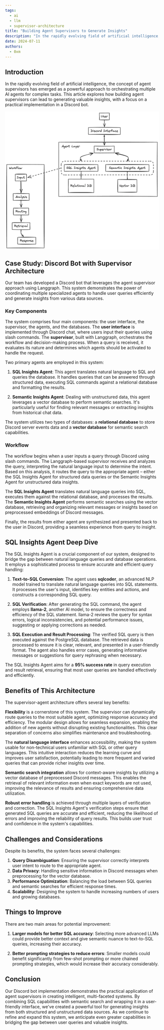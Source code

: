 ```yaml
---
tags: 
  - ai
  - llm
  - supervisor-architecture
title: "Building Agent Supervisors to Generate Insights"
description: "In the rapidly evolving field of artificial intelligence, the concept of agent supervisors has emerged as a powerful approach to orchestrating multiple AI agents for complex tasks. This article explores how building agent supervisors can lead to generating valuable insights, with a focus on a practical implementation in a Discord bot."
date: 2024-07-11
authors: 
  - 0xm
---
```


## Introduction

In the rapidly evolving field of artificial intelligence, the concept of agent supervisors has emerged as a powerful approach to orchestrating multiple AI agents for complex tasks. This article explores how building agent supervisors can lead to generating valuable insights, with a focus on a practical implementation in a Discord bot.

![Agent Supervisor Architecture](assets/supervisor-ai-agents.webp)

## Case Study: Discord Bot with Supervisor Architecture

Our team has developed a Discord bot that leverages the agent supervisor approach using Langgraph. This system demonstrates the power of coordinating multiple specialized agents to handle user queries efficiently and generate insights from various data sources.

### Key Components

The system comprises four main components: the user interface, the supervisor, the agents, and the databases. The **user interface** is implemented through Discord chat, where users input their queries using slash commands. The **supervisor**, built with Langgraph, orchestrates the workflow and decision-making process. When a query is received, it evaluates its nature and determines which agents should be activated to handle the request.

Two primary agents are employed in this system:

1. **SQL Insights Agent**: This agent translates natural language to SQL and queries the database. It handles queries that can be answered through structured data, executing SQL commands against a relational database and formatting the results.

2. **Semantic Insights Agent**: Dealing with unstructured data, this agent leverages a vector database to perform semantic searches. It's particularly useful for finding relevant messages or extracting insights from historical chat data.

The system utilizes two types of databases: a **relational database** to store Discord server events data and a **vector database** for semantic search capabilities.

### Workflow

The workflow begins when a user inputs a query through Discord using slash commands. The Langgraph-based supervisor receives and analyzes the query, interpreting the natural language input to determine the intent. Based on this analysis, it routes the query to the appropriate agent – either the SQL Insights Agent for structured data queries or the Semantic Insights Agent for unstructured data insights.

The **SQL Insights Agent** translates natural language queries into SQL, executes them against the relational database, and processes the results. The **Semantic Insights Agent** performs semantic searches using the vector database, retrieving and organizing relevant messages or insights based on preprocessed embeddings of Discord messages.

Finally, the results from either agent are synthesized and presented back to the user in Discord, providing a seamless experience from query to insight.

## SQL Insights Agent Deep Dive

The SQL Insights Agent is a crucial component of our system, designed to bridge the gap between natural language queries and database operations. It employs a sophisticated process to ensure accurate and efficient query handling:

1. **Text-to-SQL Conversion**: The agent uses **sqlcoder**, an advanced NLP model trained to translate natural language queries into SQL statements. It processes the user's input, identifies key entities and actions, and constructs a corresponding SQL query.

2. **SQL Verification**: After generating the SQL command, the agent employs **llama-2**, another AI model, to ensure the correctness and efficiency of the SQL statement. llama-2 reviews the query for syntax errors, logical inconsistencies, and potential performance issues, suggesting or applying corrections as needed.

3. **SQL Execution and Result Processing**: The verified SQL query is then executed against the PostgreSQL database. The retrieved data is processed to ensure it is clear, relevant, and presented in a user-friendly format. The agent also handles error cases, generating informative messages or suggestions for query rephrasing when necessary.

The SQL Insights Agent aims for a **95% success rate** in query execution and result retrieval, ensuring that most user queries are handled effectively and efficiently.

## Benefits of This Architecture

The supervisor-agent architecture offers several key benefits:

**Flexibility** is a cornerstone of this system. The supervisor can dynamically route queries to the most suitable agent, optimizing response accuracy and efficiency. The modular design allows for seamless expansion, enabling the addition of new agents without disrupting existing functionalities. This clear separation of concerns also simplifies maintenance and troubleshooting.

The **natural language interface** enhances accessibility, making the system usable for non-technical users unfamiliar with SQL or other query languages. This intuitive interaction reduces the learning curve and improves user satisfaction, potentially leading to more frequent and varied queries that can provide richer insights over time.

**Semantic search integration** allows for context-aware insights by utilizing a vector database of preprocessed Discord messages. This enables the retrieval of relevant information even when exact keywords are not used, improving the relevance of results and ensuring comprehensive data utilization.

**Robust error handling** is achieved through multiple layers of verification and correction. The SQL Insights Agent's verification steps ensure that generated SQL queries are accurate and efficient, reducing the likelihood of errors and improving the reliability of query results. This builds user trust and confidence in the system's capabilities.

## Challenges and Considerations

Despite its benefits, the system faces several challenges:

1. **Query Disambiguation**: Ensuring the supervisor correctly interprets user intent to route to the appropriate agent.
2. **Data Privacy**: Handling sensitive information in Discord messages when preprocessing for the vector database.
3. **Performance Optimization**: Balancing the load between SQL queries and semantic searches for efficient response times.
4. **Scalability**: Designing the system to handle increasing numbers of users and growing databases.

## Things to Improve

There are two main areas for potential improvement:

1. **Larger models for better SQL accuracy**: Selecting more advanced LLMs could provide better context and give semantic nuance to text-to-SQL queries, increasing their accuracy.

2. **Better prompting strategies to reduce errors**: Smaller models could benefit significantly from few-shot prompting or more chained prompting strategies, which would increase their accuracy considerably.

## Conclusion

Our Discord bot implementation demonstrates the practical application of agent supervisors in creating intelligent, multi-faceted systems. By combining SQL capabilities with semantic search and wrapping it in a user-friendly interface, we've created a powerful tool for generating insights from both structured and unstructured data sources. As we continue to refine and expand this system, we anticipate even greater capabilities in bridging the gap between user queries and valuable insights.